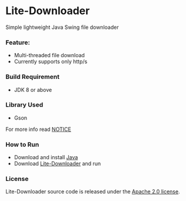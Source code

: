 # Lite-Downloader
Simple lightweight Java Swing file downloader

### Feature:
* Multi-threaded file download
* Currently supports only http/s

### Build Requirement
* JDK 8 or above

### Library Used
* Gson

For more info read [NOTICE](NOTICE)

### How to Run
* Download and install [Java](https://java.com/en/download/)
* Download [Lite-Downloader](https://raw.githubusercontent.com/nabilanam/Lite-Downloader/master/dist/Lite-Downloader-0.1-snapshot.jar) and run


### License

Lite-Downloader source code is released under the [Apache 2.0 license](LICENSE).
